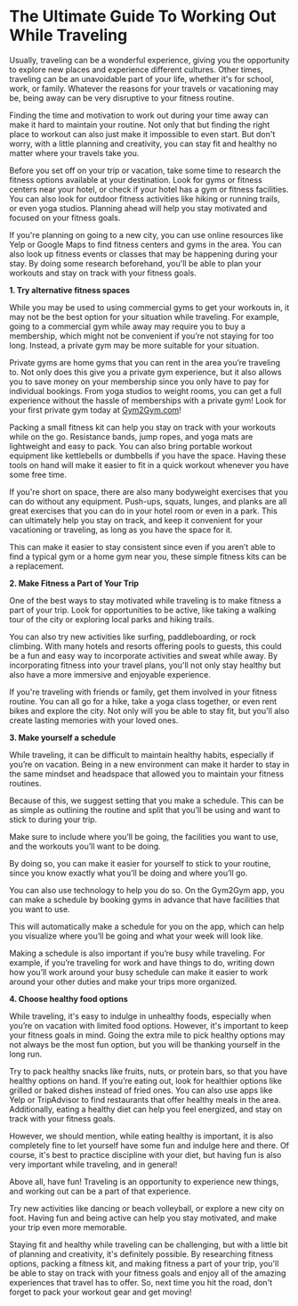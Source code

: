 # The Ultimate Guide To Working Out While Traveling

Usually, traveling can be a wonderful experience, giving you the opportunity to explore new places and experience different cultures. Other times, traveling can be an unavoidable part of your life, whether it's for school, work, or family. Whatever the reasons for your travels or vacationing may be, being away can be very disruptive to your fitness routine.

Finding the time and motivation to work out during your time away can make it hard to maintain your routine. Not only that but finding the right place to workout can also just make it impossible to even start. But don't worry, with a little planning and creativity, you can stay fit and healthy no matter where your travels take you.

Before you set off on your trip or vacation, take some time to research the fitness options available at your destination. Look for gyms or fitness centers near your hotel, or check if your hotel has a gym or fitness facilities. You can also look for outdoor fitness activities like hiking or running trails, or even yoga studios. Planning ahead will help you stay motivated and focused on your fitness goals.

If you're planning on going to a new city, you can use online resources like Yelp or Google Maps to find fitness centers and gyms in the area. You can also look up fitness events or classes that may be happening during your stay. By doing some research beforehand, you'll be able to plan your workouts and stay on track with your fitness goals.

**1. Try alternative fitness spaces**

While you may be used to using commercial gyms to get your workouts in, it may not be the best option for your situation while traveling. For example, going to a commercial gym while away may require you to buy a membership, which might not be convenient if you’re not staying for too long. Instead, a private gym may be more suitable for your situation.

Private gyms are home gyms that you can rent in the area you’re traveling to. Not only does this give you a private gym experience, but it also allows you to save money on your membership since you only have to pay for individual bookings. From yoga studios to weight rooms, you can get a full experience without the hassle of memberships with a private gym! Look for your first private gym today at [Gym2Gym.com](http://gym2gym.com/)!

Packing a small fitness kit can help you stay on track with your workouts while on the go. Resistance bands, jump ropes, and yoga mats are lightweight and easy to pack. You can also bring portable workout equipment like kettlebells or dumbbells if you have the space. Having these tools on hand will make it easier to fit in a quick workout whenever you have some free time.

If you're short on space, there are also many bodyweight exercises that you can do without any equipment. Push-ups, squats, lunges, and planks are all great exercises that you can do in your hotel room or even in a park. This can ultimately help you stay on track, and keep it convenient for your vacationing or traveling, as long as you have the space for it.

This can make it easier to stay consistent since even if you aren’t able to find a typical gym or a home gym near you, these simple fitness kits can be a replacement.

**2. Make Fitness a Part of Your Trip**

One of the best ways to stay motivated while traveling is to make fitness a part of your trip. Look for opportunities to be active, like taking a walking tour of the city or exploring local parks and hiking trails.

You can also try new activities like surfing, paddleboarding, or rock climbing. With many hotels and resorts offering pools to guests, this could be a fun and easy way to incorporate activities and sweat while away. By incorporating fitness into your travel plans, you'll not only stay healthy but also have a more immersive and enjoyable experience.

If you're traveling with friends or family, get them involved in your fitness routine. You can all go for a hike, take a yoga class together, or even rent bikes and explore the city. Not only will you be able to stay fit, but you'll also create lasting memories with your loved ones.

**3. Make yourself a schedule**

While traveling, it can be difficult to maintain healthy habits, especially if you’re on vacation. Being in a new environment can make it harder to stay in the same mindset and headspace that allowed you to maintain your fitness routines.

Because of this, we suggest setting that you make a schedule. This can be as simple as outlining the routine and split that you’ll be using and want to stick to during your trip.

Make sure to include where you’ll be going, the facilities you want to use, and the workouts you’ll want to be doing.

By doing so, you can make it easier for yourself to stick to your routine, since you know exactly what you’ll be doing and where you’ll go.

You can also use technology to help you do so. On the Gym2Gym app, you can make a schedule by booking gyms in advance that have facilities that you want to use.

This will automatically make a schedule for you on the app, which can help you visualize where you’ll be going and what your week will look like.

Making a schedule is also important if you’re busy while traveling. For example, if you’re traveling for work and have things to do, writing down how you’ll work around your busy schedule can make it easier to work around your other duties and make your trips more organized.

**4. Choose healthy food options**

While traveling, it's easy to indulge in unhealthy foods, especially when you’re on vacation with limited food options. However, it's important to keep your fitness goals in mind. Going the extra mile to pick healthy options may not always be the most fun option, but you will be thanking yourself in the long run.

Try to pack healthy snacks like fruits, nuts, or protein bars, so that you have healthy options on hand. If you’re eating out, look for healthier options like grilled or baked dishes instead of fried ones. You can also use apps like Yelp or TripAdvisor to find restaurants that offer healthy meals in the area. Additionally, eating a healthy diet can help you feel energized, and stay on track with your fitness goals.

However, we should mention, while eating healthy is important, it is also completely fine to let yourself have some fun and indulge here and there. Of course, it's best to practice discipline with your diet, but having fun is also very important while traveling, and in general!

Above all, have fun! Traveling is an opportunity to experience new things, and working out can be a part of that experience.

Try new activities like dancing or beach volleyball, or explore a new city on foot. Having fun and being active can help you stay motivated, and make your trip even more memorable.

Staying fit and healthy while traveling can be challenging, but with a little bit of planning and creativity, it's definitely possible. By researching fitness options, packing a fitness kit, and making fitness a part of your trip, you'll be able to stay on track with your fitness goals and enjoy all of the amazing experiences that travel has to offer. So, next time you hit the road, don't forget to pack your workout gear and get moving!
